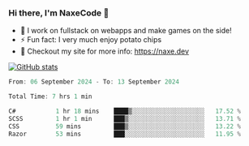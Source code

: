 ### Hi there, I'm NaxeCode 👋
- 🔭 I work on fullstack on webapps and make games on the side!
- ⚡ Fun fact: I very much enjoy potato chips
- 🔋 Checkout my site for more info: https://naxe.dev

[![GitHub stats](https://github-readme-stats.vercel.app/api?username=naxecode&theme=onedark)](https://naxe.dev)

<!--START_SECTION:waka-->

```csharp
From: 06 September 2024 - To: 13 September 2024

Total Time: 7 hrs 1 min

C#           1 hr 18 mins    ████▒░░░░░░░░░░░░░░░░░░░░   17.52 %
SCSS         1 hr 1 min      ███▒░░░░░░░░░░░░░░░░░░░░░   13.71 %
CSS          59 mins         ███▒░░░░░░░░░░░░░░░░░░░░░   13.22 %
Razor        53 mins         ███░░░░░░░░░░░░░░░░░░░░░░   11.95 %
```

<!--END_SECTION:waka-->



<!--
**NaxeCode/NaxeCode** is a ✨ _special_ ✨ repository because its `README.md` (this file) appears on your GitHub profile.

Here are some ideas to get you started:

- 🔭 I’m currently working on Web apps for indie games!
- 🌱 I’m currently mastering C#
- 👯 I’m looking to collaborate on ...
- 🤔 I’m looking for help with ...
- 💬 Ask me about ...
- 📫 How to reach me: ...
- 😄 Pronouns: ...
- ⚡ Fun fact: I love chips
-->
